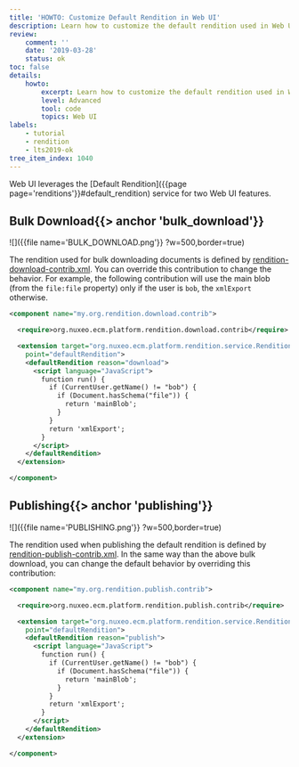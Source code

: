 ```yaml
---
title: 'HOWTO: Customize Default Rendition in Web UI'
description: Learn how to customize the default rendition used in Web UI.
review:
    comment: ''
    date: '2019-03-28'
    status: ok
toc: false
details:
    howto:
        excerpt: Learn how to customize the default rendition used in Web UI.
        level: Advanced
        tool: code
        topics: Web UI
labels:
    - tutorial
    - rendition
    - lts2019-ok
tree_item_index: 1040
---
```


Web UI leverages the [Default Rendition]({{page page='renditions'}}#default_rendition) service for two Web UI features.

## Bulk Download{{> anchor 'bulk_download'}}

![]({{file name='BULK_DOWNLOAD.png'}} ?w=500,border=true)

The rendition used for bulk downloading documents is defined by [rendition-download-contrib.xml](https://github.com/nuxeo/nuxeo/blob/10.10/nuxeo-features/nuxeo-platform-rendition/nuxeo-platform-rendition-core/src/main/resources/OSGI-INF/rendition-download-contrib.xml). You can override this contribution to change the behavior. For example, the following contribution will use the main blob (from the `file:file` property) only if the user is `bob`, the `xmlExport` otherwise.  

```xml
<component name="my.org.rendition.download.contrib">

  <require>org.nuxeo.ecm.platform.rendition.download.contrib</require>

  <extension target="org.nuxeo.ecm.platform.rendition.service.RenditionService"
    point="defaultRendition">
    <defaultRendition reason="download">
      <script language="JavaScript">
        function run() {
          if (CurrentUser.getName() != "bob") {
            if (Document.hasSchema("file")) {
              return 'mainBlob';
            }
          }
          return 'xmlExport';
        }
      </script>
    </defaultRendition>
  </extension>

</component>
```

## Publishing{{> anchor 'publishing'}}

![]({{file name='PUBLISHING.png'}} ?w=500,border=true)

The rendition used when publishing the default rendition is defined by [rendition-publish-contrib.xml](https://github.com/nuxeo/nuxeo/blob/10.10/nuxeo-features/nuxeo-platform-rendition/nuxeo-platform-rendition-core/src/main/resources/OSGI-INF/rendition-publish-contrib.xml). In the same way than the above bulk download, you can change the default behavior by overriding this contribution:

```xml
<component name="my.org.rendition.publish.contrib">

  <require>org.nuxeo.ecm.platform.rendition.publish.contrib</require>

  <extension target="org.nuxeo.ecm.platform.rendition.service.RenditionService"
    point="defaultRendition">
    <defaultRendition reason="publish">
      <script language="JavaScript">
        function run() {
          if (CurrentUser.getName() != "bob") {
            if (Document.hasSchema("file")) {
              return 'mainBlob';
            }
          }
          return 'xmlExport';
        }
      </script>
    </defaultRendition>
  </extension>

</component>
```
